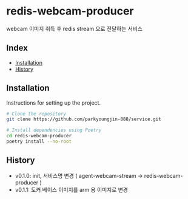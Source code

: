 # redis-webcam-producer

webcam 이미지 취득 후 redis stream 으로 전달하는 서비스

## Index

- [Installation](#installation)
- [History](#History)

## Installation

Instructions for setting up the project.

```bash
# Clone the repository
git clone https://github.com/parkyoungjin-888/service.git

# Install dependencies using Poetry
cd redis-webcam-producer
poetry install --no-root
```

## History
+ v0.1.0: init, 서비스명 변경 ( agent-webcam-stream -> redis-webcam-producer )
+ v0.1.1: 도커 베이스 이미지를 arm 용 이미지로 변경
